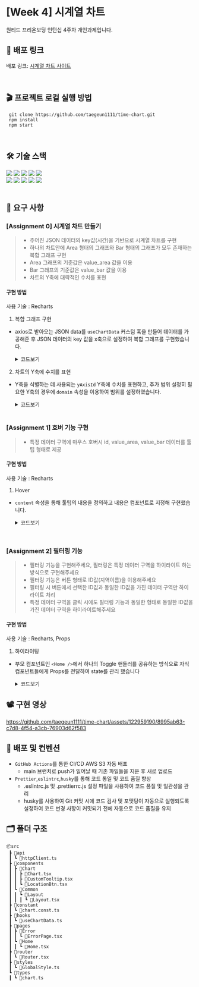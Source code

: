# [Week 4] 시계열 차트

원티드 프리온보딩 인턴십 4주차 개인과제입니다.

## 🚀 배포 링크

배포
링크: [시계열 차트 사이트](http://time-chart.s3-website.ap-northeast-2.amazonaws.com/)

<br/>

## 🎬 프로젝트 로컬 실행 방법

```
 git clone https://github.com/taegeun1111/time-chart.git
 npm install
 npm start
```

<br/>

## 🛠️ 기술 스택

<div>
   <img src="https://img.shields.io/badge/react-61DAFB?style=flat&logo=react&logoColor=white">
   <img src="https://img.shields.io/badge/typescript-3178C6?style=flat&logo=typescript&logoColor=white">
   <img src="https://img.shields.io/badge/styled components-DB7093?style=flat&logo=styledcomponents&logoColor=white">
   <img src="https://img.shields.io/badge/react router-CA4245?style=flat&logo=react router&logoColor=white">
  <img src="https://img.shields.io/badge/axios-5A29E4?style=flat&logo=axios&logoColor=white">
   <br/>
   <img src="https://img.shields.io/badge/Recharts-1facb7?style=flat&logoColor=white">
   <img src="https://img.shields.io/badge/Amazon S3-569A31?style=flat&logo=amazons3&logoColor=white">
   <img src="https://img.shields.io/badge/husky-efefef?style=flat&logo=husky&logoColor=white">
   <img src="https://img.shields.io/badge/ESlint-4B32C3?style=flat&logo=eslint&logoColor=white">
   <img src="https://img.shields.io/badge/Prettier-F7B93E?style=flat&logo=prettier&logoColor=white">

</div>

<br/>

## 📝 요구 사항

### **[Assignment 0] 시계열 차트 만들기**

> - 주어진 JSON 데이터의 key값(시간)을 기반으로 시계열 차트를 구현
> - 하나의 차트안에 Area 형태의 그래프와 Bar 형태의 그래프가 모두 존재하는 복합 그래프 구현
> - Area 그래프의 기준값은 value_area 값을 이용
> - Bar 그래프의 기준값은 value_bar 값을 이용
> - 차트의 Y축에 대략적인 수치를 표현

#### **구현 방법**

사용 기술 : Recharts

1. 복합 그래프 구현

- axios로 받아오는 JSON data를 `useChartData` 커스텀 훅을 만들어 데이터를 가공해준 후 JSON 데이터의 key 값을 x축으로 설정하여 복합 그래프를 구현했습니다.

  <details>
  <summary>코드보기</summary>

  ```ts
    index.interceptors.request.use(
  const useChartData = () => {
    const [chartData, setChartData] = useState<IChart[]>([]);
    const getChart = async () => {
      const data: IResponseData = await httpClient();
      const updateData: IChart[] = Object.entries(data).map(([time, data]) => ({
        time: new Date(time).toLocaleTimeString(),
        ...data,
      }));
      setChartData(updateData);
    };

    useEffect(() => {
      getChart();
    }, []);

    const chartUniqueLocation = [...new Set(chartData.map(chart => chart.id))].sort();

    return {chartData, chartUniqueLocation};
  };

  export default useChartData;
      );
  ```

  </details>

2. 차트의 Y축에 수치를 표현

- Y축을 식별하는 데 사용되는 `yAxisId` Y축에 수치를 표현하고, 추가 범위 설정히 필요한 Y축의 경우에 `domain` 속성을 이용하여 범위를 설정하였습니다.

    <details>
    <summary>코드보기</summary>

  ```ts
      <YAxis
        yAxisId='left'
        label={{
          value: VALUE_AREA_KEY,
          angle: -90,
          position: 'insideLeft',
          offset: 10,
        }}
        domain={[0, 200]}
        tick={{fontSize: 15}}
      />
      <YAxis
        yAxisId='right'
        orientation='right'
        label={{
          value: VALUE_BAR_KEY,
          angle: 90,
          position: 'insideRight',
          offset: -10,
        }}
        tick={{fontSize: 15}}
      />
  ```

    </details>
  <br />

### **[Assignment 1] 호버 기능 구현**

> - 특정 데이터 구역에 마우스 호버시 id, value_area, value_bar 데이터를 툴팁 형태로 제공

#### **구현 방법**

사용 기술 : Recharts

1. Hover

- `content` 속성을 통해 툴팁의 내용을 정의하고 내용은 <CustomTooltip> 컴포넌트로 지정해 구현했습니다.

  <details>
  <summary>코드보기</summary>

  ```ts
   <Tooltip
      content={
        <CustomTooltip
          active={false}
          payload={{id: '', value_area: 0, value_bar: 0}}
        />
      }
    />

  //CustomTooltop Component
  const CustomTooltip = ({active, payload}: any) => {
  if (active && payload) {
    return (
      <StyledCustomTooltip>
        <p className='location'>{`${payload[0].payload.id}`}</p>
        {payload.map((data: any, index: number) => (
          <p key={index} style={{color: data.color}}>
            {`${data.name}: ${data.value}`}
          </p>
        ))}
      </StyledCustomTooltip>
    );
  }

  return null;
  };
  ```

  </details>

<br />

### **[Assignment 2] 필터링 기능**

> - 필터링 기능을 구현해주세요, 필터링은 특정 데이터 구역을 하이라이트 하는 방식으로 구현해주세요
> - 필터링 기능은 버튼 형태로 ID값(지역이름)을 이용해주세요
> - 필터링 시 버튼에서 선택한 ID값과 동일한 ID값을 가진 데이터 구역만 하이라이트 처리
> - 특정 데이터 구역을 클릭 시에도 필터링 기능과 동일한 형태로 동일한 ID값을 가진 데이터 구역을 하이라이트해주세요

#### **구현 방법**

사용 기술 : Recharts, Props

1. 하이라이팅

- 부모 컴포넌트인 `<Home />`에서 하나의 Toggle 핸들러를 공유하는 방식으로 자식 컴포넌트들에게 Props를 전달하여 state를 관리 했습니다

  <details>
  <summary>코드보기</summary>

  ```ts
    const Home = () => {
    const {chartUniqueLocation} = useChartData();
    const [selectedLocation, setSelectedLocation] = useState('');

    const locationToggleHandler = (id: string) => {
      if (id === selectedLocation) {
        setSelectedLocation('');
     } else {
       setSelectedLocation(id);
      }
    };
    return (
    <>
      <Chart selectedLocation={selectedLocation} locationToggleHandler={locationToggleHandler} />

      <StyledBtnWrapper>
        {chartUniqueLocation.map(id => (
          <LocationBtn
            key={id}
            id={id}
            selectedLocation={selectedLocation}
            locationToggleHandler={locationToggleHandler}
          />
        ))}
      </StyledBtnWrapper>
    </>
  );

  ```

  </details>

## 📽 구현 영상

https://github.com/taegeun1111/time-chart/assets/122959190/8995ab63-c7d8-4f54-a3cb-76903d62f583

## 🧐 배포 및 컨벤션

- `GitHub Actions`를 통한 CI/CD AWS S3 자동 배포
  - main 브런치로 push가 일어날 때 기존 파일들을 지운 후 새로 업로드
- `Prettier`,`eslintrc`,`husky`를 통해 코드 통일 및 코드 품질 향상
  - .eslintrc.js 및 .prettierrc.js 설정 파일을 사용하여 코드 품질 및 일관성을 관리
  - husky를 사용하여 Git 커밋 시에 코드 검사 및 포맷팅이 자동으로 실행되도록 설정하여 코드 변경 사항이 커밋되기 전에 자동으로 코드 품질을 유지

## 🗂️ 폴더 구조

```
📦src
 ┣ 📂api
 ┃ ┗ 📜httpClient.ts
 ┣ 📂components
 ┃ ┣ 📂Chart
 ┃ ┃ ┣ 📜Chart.tsx
 ┃ ┃ ┣ 📜CustomTooltip.tsx
 ┃ ┃ ┗ 📜LocationBtn.tsx
 ┃ ┗ 📂Common
 ┃ ┃ ┗ 📂Layout
 ┃ ┃ ┃ ┗ 📜Layout.tsx
 ┣ 📂constant
 ┃ ┗ 📜chart.const.ts
 ┣ 📂hooks
 ┃ ┗ 📜useChartData.ts
 ┣ 📂pages
 ┃ ┣ 📂Error
 ┃ ┃ ┗ 📜ErrorPage.tsx
 ┃ ┗ 📂Home
 ┃ ┃ ┗ 📜Home.tsx
 ┣ 📂router
 ┃ ┗ 📜Router.tsx
 ┣ 📂styles
 ┃ ┗ 📜GlobalStyle.ts
 ┗ 📂types
 ┃ ┗ 📜chart.ts
```
